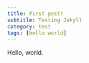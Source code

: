 ```yaml
---
title: First post!
subtitle: Testing Jekyll
category: test
tags: [hello world]
---
```


Hello, world.
